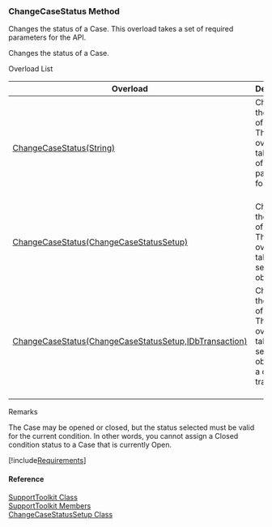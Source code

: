 ﻿### ChangeCaseStatus Method

Changes the status of a Case. This overload takes a set of required parameters for the API.

Changes the status of a Case.

Overload List

| Overload | Description |
| --- | --- |
| [ChangeCaseStatus(String)](FChoice.Toolkits.Clarify~FChoice.Toolkits.Clarify.Support.SupportToolkit~ChangeCaseStatus(String).md) | Changes the status of a Case. This overload takes a set of required parameters for the API.   |
| [ChangeCaseStatus(ChangeCaseStatusSetup)](FChoice.Toolkits.Clarify~FChoice.Toolkits.Clarify.Support.SupportToolkit~ChangeCaseStatus(ChangeCaseStatusSetup).md) | Changes the status of a Case. This overload takes a setup object.   |
| [ChangeCaseStatus(ChangeCaseStatusSetup,IDbTransaction)](FChoice.Toolkits.Clarify~FChoice.Toolkits.Clarify.Support.SupportToolkit~ChangeCaseStatus(ChangeCaseStatusSetup,IDbTransaction).md) | Changes the status of a Case. This overload takes a setup object and a database transaction.   |

Remarks

The Case may be opened or closed, but the status selected must be valid for the current condition. In other words, you cannot assign a Closed condition status to a Case that is currently Open.

[!include[Requirements](../partials/requirements.md)]



#### Reference

[SupportToolkit Class](FChoice.Toolkits.Clarify~FChoice.Toolkits.Clarify.Support.SupportToolkit.md)  
[SupportToolkit Members](FChoice.Toolkits.Clarify~FChoice.Toolkits.Clarify.Support.SupportToolkit_members.md)  
[ChangeCaseStatusSetup Class](FChoice.Toolkits.Clarify~FChoice.Toolkits.Clarify.Support.ChangeCaseStatusSetup.md)
